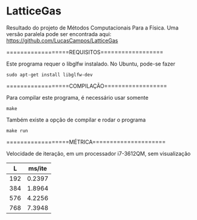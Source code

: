 LatticeGas
==========

Resultado do projeto de Métodos Computacionais Para a Física. Uma versão paralela pode ser encontrada aqui: https://github.com/LucasCampos/LatticeGas

==================REQUISITOS==================

Este programa requer o libglfw instalado. No Ubuntu, pode-se fazer

	sudo apt-get install libglfw-dev

==================COMPILAÇÃO==================

Para compilar este programa, é necessário usar somente

	make

Também existe a opção de compilar e rodar o programa

	make run

==================MÉTRICA=====================

Velocidade de iteração, em um processador i7-3612QM, sem visualização

|L   | ms/ite |
|----|--------|
|192 | 0.2397 |
|384 | 1.8964 |
|576 | 4.2256 |
|768 | 7.3948 |
